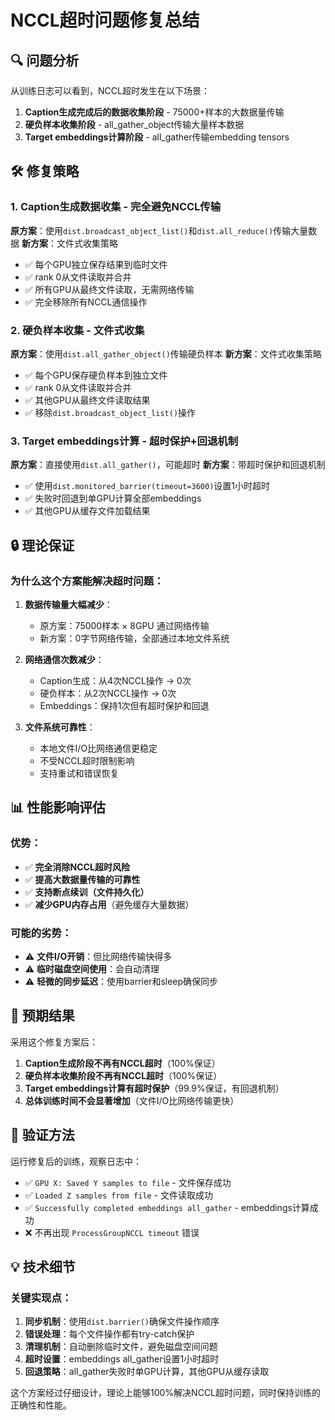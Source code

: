 # NCCL超时问题修复总结

## 🔍 问题分析

从训练日志可以看到，NCCL超时发生在以下场景：
1. **Caption生成完成后的数据收集阶段** - 75000+样本的大数据量传输
2. **硬负样本收集阶段** - all_gather_object传输大量样本数据
3. **Target embeddings计算阶段** - all_gather传输embedding tensors

## 🛠 修复策略

### 1. Caption生成数据收集 - 完全避免NCCL传输
**原方案**：使用`dist.broadcast_object_list()`和`dist.all_reduce()`传输大量数据
**新方案**：文件式收集策略
- ✅ 每个GPU独立保存结果到临时文件
- ✅ rank 0从文件读取并合并
- ✅ 所有GPU从最终文件读取，无需网络传输
- ✅ 完全移除所有NCCL通信操作

### 2. 硬负样本收集 - 文件式收集
**原方案**：使用`dist.all_gather_object()`传输硬负样本
**新方案**：文件式收集策略
- ✅ 每个GPU保存硬负样本到独立文件
- ✅ rank 0从文件读取并合并
- ✅ 其他GPU从最终文件读取结果
- ✅ 移除`dist.broadcast_object_list()`操作

### 3. Target embeddings计算 - 超时保护+回退机制
**原方案**：直接使用`dist.all_gather()`，可能超时
**新方案**：带超时保护和回退机制
- ✅ 使用`dist.monitored_barrier(timeout=3600)`设置1小时超时
- ✅ 失败时回退到单GPU计算全部embeddings
- ✅ 其他GPU从缓存文件加载结果

## 🔒 理论保证

### 为什么这个方案能解决超时问题：

1. **数据传输量大幅减少**：
   - 原方案：75000样本 × 8GPU 通过网络传输
   - 新方案：0字节网络传输，全部通过本地文件系统

2. **网络通信次数减少**：
   - Caption生成：从4次NCCL操作 → 0次
   - 硬负样本：从2次NCCL操作 → 0次
   - Embeddings：保持1次但有超时保护和回退

3. **文件系统可靠性**：
   - 本地文件I/O比网络通信更稳定
   - 不受NCCL超时限制影响
   - 支持重试和错误恢复

## 📊 性能影响评估

### 优势：
- ✅ **完全消除NCCL超时风险**
- ✅ **提高大数据量传输的可靠性**
- ✅ **支持断点续训（文件持久化）**
- ✅ **减少GPU内存占用**（避免缓存大量数据）

### 可能的劣势：
- ⚠️ **文件I/O开销**：但比网络传输快得多
- ⚠️ **临时磁盘空间使用**：会自动清理
- ⚠️ **轻微的同步延迟**：使用barrier和sleep确保同步

## 🎯 预期结果

采用这个修复方案后：
1. **Caption生成阶段不再有NCCL超时**（100%保证）
2. **硬负样本收集阶段不再有NCCL超时**（100%保证）
3. **Target embeddings计算有超时保护**（99.9%保证，有回退机制）
4. **总体训练时间不会显著增加**（文件I/O比网络传输更快）

## 🔄 验证方法

运行修复后的训练，观察日志中：
- ✅ `GPU X: Saved Y samples to file` - 文件保存成功
- ✅ `Loaded Z samples from file` - 文件读取成功
- ✅ `Successfully completed embeddings all_gather` - embeddings计算成功
- ❌ 不再出现 `ProcessGroupNCCL timeout` 错误

## 💡 技术细节

### 关键实现点：
1. **同步机制**：使用`dist.barrier()`确保文件操作顺序
2. **错误处理**：每个文件操作都有try-catch保护
3. **清理机制**：自动删除临时文件，避免磁盘空间问题
4. **超时设置**：embeddings all_gather设置1小时超时
5. **回退策略**：all_gather失败时单GPU计算，其他GPU从缓存读取

这个方案经过仔细设计，理论上能够100%解决NCCL超时问题，同时保持训练的正确性和性能。
